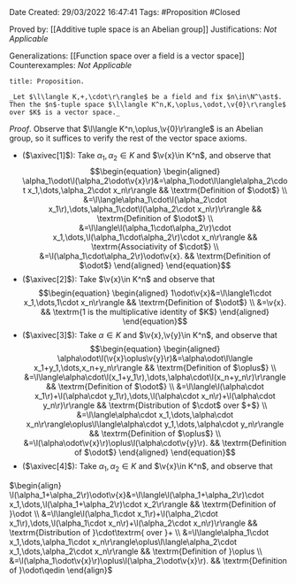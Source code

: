 <br />
<br />

Date Created: 29/03/2022 16:47:41
Tags: #Proposition #Closed

Proved by: [[Additive tuple space is an Abelian group]]
Justifications: _Not Applicable_

Generalizations: [[Function space over a field is a vector space]]
Counterexamples: _Not Applicable_

``` ad-Proposition
title: Proposition.

_Let $\l\langle K,+,\cdot\r\rangle$ be a field and fix $n\in\N^\ast$. Then the $n$-tuple space $\l\langle K^n,K,\oplus,\odot,\v{0}\r\rangle$ over $K$ is a vector space._

```

_Proof_. Observe that $\l\langle K^n,\oplus,\v{0}\r\rangle$ is an Abelian group, so it suffices to verify the rest of the vector space axioms.
* ($\axivec[1]$): Take $\alpha_1,\alpha_2\in K$ and $\v{x}\in K^n$, and observe that
$$\begin{equation}
    \begin{aligned}
        \alpha_1\odot\l(\alpha_2\odot\v{x}\r)&=\alpha_1\odot\l\langle\alpha_2\cdot x_1,\dots,\alpha_2\cdot x_n\r\rangle && \textrm{Definition of $\odot$} \\
        &=\l\langle\alpha_1\cdot\l(\alpha_2\cdot x_1\r),\dots,\alpha_1\cdot\l(\alpha_2\cdot x_n\r)\r\rangle && \textrm{Definition of $\odot$} \\
        &=\l\langle\l(\alpha_1\cdot\alpha_2\r)\cdot x_1,\dots,\l(\alpha_1\cdot\alpha_2\r)\cdot x_n\r\rangle && \textrm{Associativity of $\cdot$} \\
        &=\l(\alpha_1\cdot\alpha_2\r)\odot\v{x}. && \textrm{Definition of $\odot$}
    \end{aligned}
\end{equation}$$
* ($\axivec[2]$): Take $\v{x}\in K^n$ and observe that
$$\begin{equation}
    \begin{aligned}
        1\odot\v{x}&=\l\langle1\cdot x_1,\dots,1\cdot x_n\r\rangle && \textrm{Definition of $\odot$} \\
        &=\v{x}. && \textrm{1 is the multiplicative identity of $K$}
    \end{aligned}
\end{equation}$$
* ($\axivec[3]$): Take $\alpha\in K$ and $\v{x},\v{y}\in K^n$, and observe that
$$\begin{equation}
    \begin{aligned}
        \alpha\odot\l(\v{x}\oplus\v{y}\r)&=\alpha\odot\l\langle x_1+y_1,\dots,x_n+y_n\r\rangle && \textrm{Definition of $\oplus$} \\
        &=\l\langle\alpha\cdot\l(x_1+y_1\r),\dots,\alpha\cdot\l(x_n+y_n\r)\r\rangle && \textrm{Definition of $\odot$} \\
        &=\l\langle\l(\alpha\cdot x_1\r)+\l(\alpha\cdot y_1\r),\dots,\l(\alpha\cdot x_n\r)+\l(\alpha\cdot y_n\r)\r\rangle && \textrm{Distribution of $\cdot$ over $+$} \\
        &=\l\langle\alpha\cdot x_1,\dots,\alpha\cdot x_n\r\rangle\oplus\l\langle\alpha\cdot y_1,\dots,\alpha\cdot y_n\r\rangle && \textrm{Definition of $\oplus$} \\
        &=\l(\alpha\odot\v{x}\r)\oplus\l(\alpha\cdot\v{y}\r). && \textrm{Definition of $\odot$}
    \end{aligned}
\end{equation}$$
* ($\axivec[4]$): Take $\alpha_1,\alpha_2\in K$ and $\v{x}\in K^n$, and observe that

$\begin{align}
    \l(\alpha_1+\alpha_2\r)\odot\v{x}&=\l\langle\l(\alpha_1+\alpha_2\r)\cdot x_1,\dots,\l(\alpha_1+\alpha_2\r)\cdot x_2\r\rangle && \textrm{Definition of }\odot \\
    &=\l\langle\l(\alpha_1\cdot x_1\r)+\l(\alpha_2\cdot x_1\r),\dots,\l(\alpha_1\cdot x_n\r)+\l(\alpha_2\cdot x_n\r)\r\rangle && \textrm{Distribution of }\cdot\textrm{ over }+ \\
    &=\l\langle\alpha_1\cdot x_1,\dots,\alpha_1\cdot x_n\r\rangle\oplus\l\langle\alpha_2\cdot x_1,\dots,\alpha_2\cdot x_n\r\rangle && \textrm{Definition of }\oplus \\
    &=\l(\alpha_1\odot\v{x}\r)\oplus\l(\alpha_2\odot\v{x}\r). && \textrm{Definition of }\odot\qedin
\end{align}$
